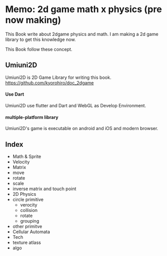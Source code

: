 # Memo: 2d game math x physics (pre now making)

This Book write about 2dgame physics and math. I am making a 2d game library to get this knowledge now.

This Book follow these concept.


## Umiuni2D
Umiuni2D is 2D Game Library for writing this book.
https://github.com/kyorohiro/doc_2dgame


#### Use Dart
Umiuni2D use flutter and Dart and WebGL as Develop Environment.

#### multiple-platform library
Umiuni2D's game is executable on android and iOS and modern browser.


## Index
* Math & Sprite
 * Velocity
 * Matrix
 * move
 * rotate
 * scale
 * inverse matrix and touch point
* 2D Physics
 * circle primitive
   * verocity
   * collision
   * rotate
   * grouping
  * other primitve
  * Cellular Automata
* Tech
 * texture atlass
 * algo
